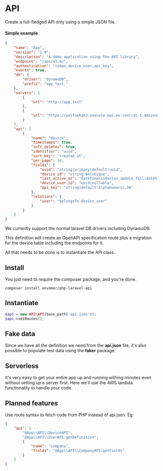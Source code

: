 # API

Create a full-fledged API only using a simple JSON file.

#### Simple example
```json
{
    "name": "App",
    "version": "1.0",
    "description": "A demo application using the API library",
    "endpoint": "/api/v1.0/",
    "authentication": "token:device_user,api_key",
    "events": true,
    "db": {
        "driver": "dynamoDB",
        "prefix": "app_test_"
    },
    "servers": [
        {
            "url": "http://app.test"
        },
        {
            "url": "https://yelfxekak3.execute-api.eu-central-1.amazonaws.com/dev"
        }
    ],
    "api": [
        {
            "name": "device",
            "timestamps": true,
            "soft_deletes": true,
            "identifier": "uuid",
            "sort_key": "created_at",
            "per_page": 10,
            "fields": {
                "uuid": "string|primary|default:uuid",
                "device_id": "string:64|unique",
                "last_active_at": "datetime|index|on_update_fill:datetime",
                "device_user_id": "uuid|nullable",
                "api_key": "string|default:alphanumeric,36"
            },
            "relations": {
                "user": "belongsTo:device_user"
            }
        }
    ]
}
```

We currently support the normal laravel DB drivers including DynamoDB.

This definition will create an OpenAPI specification route plus a
migration for the device table including the endpoints for it.

All that needs to be done is to instantiate the API class.

## Install

You just need to require the composer package, and you're done.

```shell script
composer install envomer/php-laravel-api
```

## Instantiate
```php
$api = new API\API(base_path('api.json'));
$api->setRoutes();
``` 

## Fake data

Since we have all the definition we need from the **api.json** file, it's also possible
to populate test data using the **faker** package.

## Serverless

It's very easy to get your entire app up and running withing minutes even without
setting up a server first. Here we'll use the AWS lambda functionality to handle
your code.

## Planned features

Use route syntax to fetch code from PHP instead of api.json. Eg:

```json
{
    "api": [
        "@App\\API\\DeviceAPI",
        "@App\\API\\UserAPI:getDefinition",
        {
            "name": "company",
            "fields": "@App\\API\\CompanyAPI:getFields"
        }
    ]
}
```

 